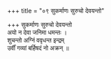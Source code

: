 +++
title = "०९ सुकर्माणः सुरुचो देवयन्तो"

+++
सुकर्माणः सुरुचो देवयन्तो  
अयो न देवा जनिमा धमन्तः ।  
शुचन्तो अग्निं ववृधन्त इन्द्रम्  
उर्वीं गव्यां बर्हिषदं नो अक्रन् ॥